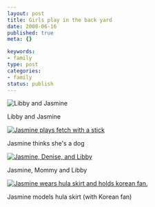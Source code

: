 ```yaml
--- 
layout: post
title: Girls play in the back yard
date: 2008-06-16
published: true
meta: {}

keywords: 
- family
type: post
categories: 
- family
status: publish
---
```



![Libby and Jasmine](http://media.eick.us/2011/05/2585904142_829f5ddbe1.jpg)

  

Libby and Jasmine

  

[![Jasmine plays fetch with a stick](http://media.eick.us/2011/05/2585069829_70e73fd758.jpg)](http://www.flickr.com/photos/19429588@N00/2585069829/ "Jasmine plays fetch with a stick")

  

Jasmine thinks she's a dog

  

[![Jasmine, Denise, and Libby](http://media.eick.us/2011/05/2585069609_4a2f2e5fe7.jpg)](http://www.flickr.com/photos/19429588@N00/2585069609/ "Jasmine, Denise, and Libby")

  

Jasmine, Mommy and Libby

  
[![Jasmine wears hula skirt and holds korean fan.](http://media.eick.us/2011/05/2585885418_1fef2f704f.jpg)](http://www.flickr.com/photos/19429588@N00/2585885418/ "Jasmine wears hula skirt and holds korean fan.")

  

Jasmine models hula skirt (with Korean fan)

